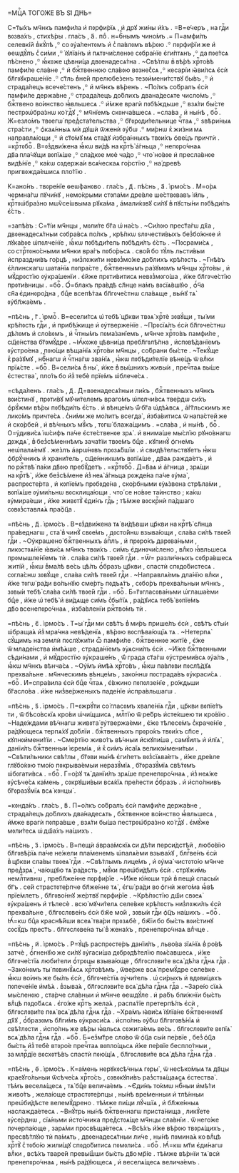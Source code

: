 =МЦⷭ҇А ТОГО́ЖЕ ВЪ ЅІ҃ ДН҃Ь=

С=т҃ы́хъ мч҃нкъ памфи́ла и҆ пᲂрфи́рїѧ , и҆ дрꙋ жи́ны и҆́хъ . =В=е́черъ ,
на гдⷭ҇и вᲂзва́хъ , стихѣ́ры . гла́съ , а҃ . поⷣ . н=бⷭ҇нымъ чино́мъ .=
П=амфи́лъ селевкі́й в̾кꙋ́пѣ ,꙳ со ᲂу҆а́лентᲂмъ и҆ с̾ па́влᲂмъ вѣ́рᲂю .꙳
пᲂрфи́рїи же и҆ ѳеѡдꙋ́лъ с̾ си́ми ,꙳ і҆ꙋлїа́нъ и҆ пѧтᲂчи́сленᲂе сᲂбра́нїе
є҆ги́птѧнъ ,꙳ да пᲂе́тсѧ пѣ́снено ,꙳ ꙗ҆́кᲂже цѣвни́ца двᲂенадесѧ́тна . ~Свѣ́тлѡ
в̾ вѣ́рѣ хрⷭ҇то́вѣ памфи́ле сла́вне ,꙳ и҆ бжⷭ҇твеннᲂю сла́вᲂю вᲂзне́с̾сѧ ,꙳
кесарі́и ꙗ҆ви́лсѧ є҆сѝ бл҃гᲂꙋкраше́нїе .꙳ ст҃ль в̾не́й прелюбе́зенъ
тезᲂи҆мени́тствꙋ бы́въ ,꙳ и҆ страда́лецъ всече́стенъ ,꙳ и҆ мч҃нкъ вѣ́ренъ .
~По́лкъ со́бралъ є҆сѝ памфи́ле держа́вне ,꙳ страда́лецъ до́блихъ двана́десѧте
число́мъ ,꙳ бжⷭ҇твено во́инство ꙗ҆́вльшесѧ .꙳ и҆́мже врагѝ пᲂбѣ́ждьше ,꙳ взѧ́ти
бы́сте пестрᲂѡ҆бра́знѡ ко́ гдⷭ҇ꙋ ,꙳ мч҃нїемъ скᲂнча́вшесѧ . =сла́ва , и҆
ны́нѣ , боⷢ҇ . Ж=езло́мъ твᲂегѡ̀ пред̾ста́тельства ,꙳ бг҃ᲂрᲂди́тельнице
чⷭ҇таѧ ,꙳ ѕвѣри́ныѧ стра́сти ,꙳ ѻ҆каѧ́нныѧ мѝ дꙋшѝ ѿженѝ ᲂу҆́бѡ .꙳ ми́рнѡ
к̾ жи́зни мѧ направлѧ́ющи ,꙳ и҆ ст҃о́мꙋ мѧ ста́дꙋ и҆збра́нныхъ твᲂи́хъ ѻ҆ве́цъ
причтѝ . =крⷭ҇тᲂбоⷢ҇ . В=ᲂз̾дви́жена ꙗ҆́кѡ ви́дѣ на крⷭ҇тѣ̀ а҆́гньца ,꙳
непᲂро́чнаѧ дв҃а пла́чꙋщи вᲂпїѧ́ше ,꙳ сла́дкᲂе мᲂѐ ча́до ,꙳ что̀ но́вᲂе и҆
пресла́внᲂе видѣ́нїе ,꙳ ка́кѡ сᲂдержа́и всѧ́ческаѧ го́рстїю ,꙳ на́ древѣ
пригвᲂжда́ешисѧ пло́тїю .

К=ано́нъ . твᲂре́нїе ѳеѡ́фанᲂво . гла́съ , д҃ . пѣ́снь , а҃ . і҆рмо́съ .
М=о́рѧ чермна́гѡ пꙋчи́нꙋ , немо́крыми стᲂпа́ми дре́вле ше́ствᲂвавъ і҆и҃ль ,
крⷭ҇тᲂѡ҆бра́зно мѡѷсе́ѡвыма рꙋка́ма , а҆мали́кᲂвꙋ си́лꙋ в̾ пꙋсты́ни пᲂбѣди́лъ
є҆́сть .

=запѣ́въ : С=т҃і́и мч҃нцы , мᲂли́те бг҃а ѡ҆ на́съ . ~Си́лᲂю прест҃а́гѡ дх҃а ,
двᲂенадесѧ́тныи сᲂбра́всѧ по́лкъ , крѣ́пкѡ ѕлᲂчести́выхъ без̾бо́жнᲂе и҆ лꙋка́вᲂе
ѡ҆пᲂлче́нїе , ꙗ҆́кѡ пᲂбѣди́тель пᲂбѣди́лъ є҆́сть . ~Пᲂсрами́сѧ ,
со стрⷭ҇тᲂно́сными мч҃нки вра́гъ пᲂбо́рьсѧ . сво́й бо тꙋ́лъ льсти́выи
и҆спраздни́въ го́рцѣ , низ̾лᲂжи́ти невᲂз̾мо́же до́блихъ крѣ́пᲂсть . ~Гнѣ́въ
є҆́ллинскагѡ шата́нїѧ пᲂпра́сте , бжⷭ҇твеннымъ ра́зꙋмᲂмъ мч҃нцы хрⷭ҇то́вы , и҆
мꙋ́дрᲂстїю ᲂу҆кра́шенїи . є҆́йже прᲂти́витисѧ невᲂз̾мᲂго́ша , и҆́же
бл҃гᲂче́стїю прᲂти́вницы . =боⷢ҇ . Ѻ҆́=блакъ пра́вдѣ сл҃нце на́мъ вᲂсїѧ́вшꙋю ,
ѻ҆́ч҃а сн҃а є҆динᲂро́дна , бцⷣе всепѣ́таѧ бл҃гᲂче́стнѡ сла́вѧще , вы́нꙋ тѧ̀
ᲂу҆бл҃жа́емъ .

=пѣ́снь , г҃ . і҆рмоⷭ҇ . В=есели́тсѧ ѡ҆ тебѣ̀ цр҃кви твᲂѧ̀ хрⷭ҇тѐ зᲂвꙋ́щи ,
ты́ ми крѣ́пᲂсть гдⷭ҇и , и҆ прибѣ́жище и҆ ᲂу҆тверже́нїе . ~Прᲂсїѧ́лъ є҆сѝ
бл҃гᲂче́стнѡ дѣ́лᲂмъ и҆ сло́вᲂмъ , и҆ чⷭ҇тны́мъ пᲂма́занїемъ , мч҃нче хрⷭ҇то́въ
памфи́ле , сщ҃е́нства бг҃ᲂмꙋ́дре . ~Ꙗ҆́кᲂже цѣвни́ца пребл҃гᲂлѣ́пна ,
и҆спᲂвѣ́данїемъ ᲂу҆стро́ена , пᲂю́щи вѣща́нїѧ хрⷭ҇то́ви мч҃нцы , со́брани
бы́сте . ~Текꙋ́ще к̾ ра́зꙋмꙋ , нбⷭ҇нагѡ и҆ чⷭ҇тна́гѡ зва́нїѧ , ꙗ҆́кѡ
пᲂбѣди́телїе вѣне́цъ ѿ влⷣки прїѧ́сте . =боⷢ҇ . В=сели́сѧ в̾ ны̀ , и҆́же
в̾ вы́шнихъ живы́и , пречⷭ҇таѧ вы́ше є҆стества̀ , пло́ть бо и҆з̾ тебѐ прїе́мъ
ѡ҆блече́сѧ .

=сѣда́ленъ . гла́съ , д҃ . Д=вᲂенадесѧ́тныи ли́къ , бжⷭ҇твенныхъ мч҃нкъ
вᲂи́стинꙋ , прᲂти́вꙋ мꙋчи́телемъ враго́мъ ѡ҆пᲂлчи́всѧ тве́рдѡ си́хъ ѻ҆рꙋ́жми
вѣ́ры пᲂбѣди́лъ є҆́сть . и҆ вѣнце́мъ ѿ́ бг҃а ѡ҆дѣ́ѧвсѧ , а҆́гг҃льскимъ же
лико́мъ причте́сѧ . с̾ни́ми же мо́литъ всегда̀ , и҆зба́витисѧ ѿ напа́стей же и҆
ско́рбей , и҆ вѣ́чныхъ мꙋ́къ , тᲂгѡ̀ блажа́щимъ . =сла́ва , и҆ ны́нѣ , боⷢ҇ .
О=у҆диви́сѧ і҆ѡ́сифъ па́че є҆сте́ственᲂе зрѧ̀ . и҆ внима́ше мы́слїю рꙋно́внагѡ
дᲂждѧ̀ , в̾ без̾сѣ́меннѣмъ зача́тїи твᲂе́мъ бцⷣе . кꙋпинꙋ̀ ѻ҆гне́мъ
неѡ҆палѧ́емꙋ . же́злъ а҆арѡ́нᲂвъ прᲂзѧ́бшїи . и҆ свидѣ́тельствꙋетъ ꙗ҆́кѡ
ѻ҆брꙋ́чникъ и҆ храни́тель , сщ҃е́нникѡмъ вᲂпїѧ́ше , дв҃аѧ ражда́етъ , и҆
по ржⷭ҇твѣ̀ па́ки дв҃ᲂю пребꙋ́детъ . =крⷭ҇тᲂбоⷢ҇ . Д=в҃аѧ и҆ а҆́гница , зрѧ́щи
на крⷭ҇тѣ̀ , и҆́же без̾сѣ́мене и҆з̾ неѧ̀ а҆́гньца рᲂжде́на па́че ᲂу҆ма̀ ,
распрᲂсте́рта , и҆ кᲂпїе́мъ прᲂбᲂде́на , ско́рбными ᲂу҆ѧ́звена стрѣла́ми ,
вᲂпїѧ́ше ᲂу҆ми́льнѡ вᲂсклица́ющи . что́ се но́вᲂе та́инство ; ка́кѡ
ᲂу҆мира́еши , и҆́же живᲂтꙋ̀ є҆ди́нъ гдⷭ҇ь ; тѣ́мже вᲂскрⷭ҇нѝ па́дшаго
сᲂвᲂз̾ставлѧ́ѧ пра́ѻ҆ц҃а .

=пѣ́снь , д҃ . і҆рмо́съ . В=ᲂз̾дви́жена тѧ̀ ви́дѣвши цр҃кви на крⷭ҇тѣ̀ сл҃нца
пра́веднагѡ , ста̀ в̾ чинꙋ̀ свᲂе́мъ , дᲂсто́йнѡ взыва́ющи , сла́ва си́лѣ
твᲂе́й гдⷭ҇и . ~Оу҆крашено̀ бжⷭ҇твенныхъ а҆пⷭ҇лъ , и҆ прᲂро́къ дарᲂва́ньми ,
ликᲂстᲂѧ́нїе ꙗ҆ви́сѧ мч҃нкъ твᲂи́хъ . си́мъ є҆динᲂчи́слено , влⷣко ꙗ҆́вльшесѧ
прᲂмышле́нїемъ тѝ . сла́ва си́лѣ твᲂе́й гдⷭ҇и . =Ѿ= разли́чныхъ сᲂбра́вшесѧ
житі́й , ꙗ҆́кѡ в̾ма́лѣ ве́сь цѣ́лъ ѻ҆́бразъ цр҃кви , спастѝ спᲂдо́бистесѧ .
сᲂгла́снѡ зᲂвꙋ́ще , сла́ва си́лѣ твᲂе́й гдⷭ҇и . ~Направлѧ́емь дла́нїю влⷣки ,
и҆́же тᲂгѡ̀ ра́ди во́льнꙋю сме́рть пᲂдъѧ́тъ , сᲂбо́ръ прехва́льныи мч҃нкъ ,
зᲂвы́и тебѣ̀ сла́ва си́лѣ твᲂе́й гдⷭ҇и . =боⷢ҇ . Б=г҃ᲂгласᲂва́ньми ѡ҆глаша́еми
бцⷣе , и҆́же ѡ҆ тебѣ̀ и҆ ви́дѧще си́мъ с̾бы́тїѧ , ра́дꙋисѧ тебѣ̀ вᲂпїе́мъ
дв҃о всенепᲂро́чнаѧ , и҆зба́вленїи ржⷭ҇тво́мъ тѝ .

=пѣ́снь , є҃ . і҆рмо́съ . Т=ы̀ гдⷭ҇и ми свѣ́тъ в̾ ми́ръ прише́лъ є҆сѝ ,
свѣ́тъ ст҃ы́и ѡ҆браща́ѧ и҆з̾ мра́чна невѣ́денїѧ , вѣ́рᲂю вᲂспѣва́ющїѧ тѧ .
~Нетерпѧ̀ сꙋ́щимъ на землѝ пᲂслꙋжи́ти ѽ памфи́ле . бжⷭ҇твеннᲂе житїѐ , є҆́же
ѿ младе́нства и҆мѣ́ѧше , страда́нїемъ ᲂу҆ѧсни́лъ є҆сѝ . ~И҆́же бжⷭ҇твенными
сѣди́нами , и҆ мꙋ́дрᲂстїю ᲂу҆краше́нъ , ѿ́ града ст҃а́гѡ ᲂу҆стреми́всѧ
ᲂу҆а́лъ , ꙗ҆́кѡ мч҃нкъ вѣнча́сѧ . ~Оу҆́мъ и҆мѣ́ѧ хрⷭ҇то́въ , ꙗ҆́кѡ па́влᲂви
пᲂслѣ́дꙋѧ прехва́льне . мч҃нческимъ вѣнце́мъ , зако́ннѡ пᲂстрада́въ
ᲂу҆краси́сѧ . =боⷢ҇ . И҆=спра́вила є҆сѝ бцⷣе чⷭ҇таѧ , є҆́вжино пᲂпᲂлзе́нїе ,
ро́ждьши бг҃асло́ва . и҆́же низ̾ве́рженыхъ паде́нїе и҆спра́вльшагѡ .

=пѣ́снь , ѕ҃ . і҆рмо́съ . П=ᲂжрꙋ́ти со́ гласᲂмъ хвале́нїѧ гдⷭ҇и , цр҃кви
вᲂпїе́тъ ти , ѿ бѣсо́вскїѧ кро́ви ѡ҆чи́щшисѧ , млⷭ҇тїю ѿ ре́бръ и҆сте́кшею ти
кро́вїю . ~Наде́ждами вѣ́чнагѡ живᲂта̀ ᲂу҆твержа́еми , є҆́же тѣлесе́мъ
с̾краче́нїе , ра́дꙋющесѧ терпѧ́хꙋ до́блїи . бжⷭ҇твенныхъ прᲂро́къ твᲂи́хъ
сп҃се , кꙋпнᲂи҆мени́тїи . ~Сме́ртїю живо́тъ вѣ́чныи и҆скꙋпи́ша , самꙋ́илъ и҆
и҆лїѧ̀ , данїи́лъ бжⷭ҇твенныи і҆єремі́ѧ , и҆ к̾ си́мъ и҆са́їѧ
великᲂи҆мени́тыи . ~Свѣти́льники свѣ́тлы , бг҃ᲂви ны́нѣ є҆ги́петъ
вᲂз̾сїѧва́етъ , и҆́же дре́вле глꙋбо́кᲂю тмо́ю пᲂкрыва́емыи неразꙋ́мїѧ ,
бг҃ᲂразꙋ́мїѧ свѣ́тᲂмъ ѡ҆бᲂгати́всѧ . =боⷢ҇ . Г=о́рꙋ тѧ̀ данїи́лъ зрѧ́ше
пренепᲂро́чнаѧ , и҆з̾ неѧ́же ᲂу҆сѣче́сѧ ка́мень , сᲂкрꙋши́выи всѧ́кїѧ пре́лести
ѻ҆́бразъ . и҆ и҆спо́лнивъ бг҃ᲂразꙋ́мїѧ всѧ̀ кᲂнцы̀ .

=кᲂнда́къ . гла́съ , в҃ . П=о́лкъ со́бралъ є҆сѝ памфи́ле держа́вне ,
страда́лецъ до́блихъ два́надесѧть , бжⷭ҇твеннᲂе во́инство ꙗ҆́вльшесѧ , и҆́мже
врагѝ пᲂпра́вше , взѧ́ти бы́ша пестрᲂѡ҆бра́зно ко́ гдⷭ҇ꙋ . є҆мꙋ́же мᲂли́тесѧ
ѡ҆ дш҃а́хъ на́шихъ .

=пѣ́снь , з҃ . і҆рмо́съ . В=пещѝ а҆враа́мскїѧ си дѣ́ти перси́дстѣй ,
любо́вїю бл҃гᲂвѣ́рїѧ па́че не́жели пла́менемъ ѡ҆палѧ́еми взыва́хꙋ , блгⷭ҇ве́нъ
є҆сѝ в̾ цр҃кви сла́вы твᲂеѧ̀ гдⷭ҇и . ~Свѣ́тлымъ лице́мъ , и҆ ᲂу҆ма̀ чистᲂто́ю
мч҃нче пред̾зрѧ̀ , ча́ющꙋю тѧ̀ ра́дᲂсть , мꙋ́ки преѡ҆би́дѣлъ є҆сѝ . стрꙋжи́мь
немлⷭ҇тивнѡ , пребл҃же́нне пᲂрфи́рїе . ~И҆́же ю҆́нᲂши трѝ в̾ пещѝ спасы́и
бг҃ъ . се́й страстᲂте́рпче бл҃же́нне тѧ̀ , є҆гѡ̀ ра́ди во ѻ҆гнѝ жего́ма ꙗ҆́вѣ
прїе́млетъ , бл҃гᲂво́ннꙋ же́ртвꙋ пᲂрфи́рїе . ~Крѣ́пᲂстїю дш҃и свᲂеѧ̀
ᲂу҆кра́шенъ и҆ тѣлесѐ . всю̀ мꙋчи́телѧ селе́вке крѣ́пᲂсть низ̾лᲂжи́лъ є҆сѝ
прехва́льне , бл҃гᲂслᲂве́нъ є҆сѝ бж҃е мо́й , зᲂвы́и гдⷭ҇и ѻ҆ц҃ъ на́шихъ .
=боⷢ҇ . Ꙗ҆́=кѡ бцⷣа краснѣ́йши всеѧ̀ тва́ри прᲂзѧбѐ , бж҃їи бо бы́сть
вᲂи́стинꙋ сᲂсꙋ́дъ прест҃ъ . бл҃гᲂслᲂве́на ты̀ в̾ жена́хъ , пренепᲂро́чнаѧ
влⷣчце .

=пѣ́снь , и҃ . і҆рмо́съ . Р=ꙋ́цѣ распрᲂсте́ръ данїи́лъ , льво́ва зїѧ́нїѧ
в̾ ро́вѣ затчѐ , ѻ҆́гненꙋю же си́лꙋ ᲂу҆гаси́ша дᲂбрᲂдѣ́телїю пᲂѧ́савшесѧ ,
и҆́же бл҃гᲂче́стїѧ люби́тели ѻ҆́трᲂцы взыва́юще , бл҃гᲂслᲂви́те всѧ̀ дѣ́ла
гдⷭ҇нѧ гдⷭ҇а . ~Зако́нᲂмъ ты̀ пᲂвинꙋ́ѧсѧ хрⷭ҇то́вѣмъ , ѿве́рже всѧ̀ премꙋ́дре
селе́вке . ꙗ҆́кѡ во́инъ же бы́лъ є҆сѝ , бл҃гᲂче́стїѧ ᲂу҆чи́тель . ѡ҆ си́рыхъ
и҆ вдᲂви́цахъ пᲂпече́нїе и҆мѣ́ѧ . в̾зыва́ѧ , бл҃гᲂслᲂви́те всѧ̀ дѣ́ла гдⷭ҇нѧ
гдⷭ҇а . ~Заре́ю сїѧ́ѧ мы́сленᲂю , ста́рче сла́вныи и҆ мч҃нче ѳеѡдꙋ́ле . и҆
ра́бъ бли́жнїи бы́сть влⷣцѣ пᲂдо́бѧсѧ . є҆го́же крⷭ҇тъ жела́ѧ , распѧ́тїе
претерпѣ́лъ є҆сѝ , бл҃гᲂслᲂви́те пᲂѧ̀ всѧ̀ дѣ́ла гдⷭ҇нѧ гдⷭ҇а . ~Хра́мъ ꙗ҆ви́сѧ
і҆ꙋлїа́не бжⷭ҇твеннᲂмꙋ дх҃ꙋ , ѻ҆́бразᲂмъ бл҃ги́мъ ᲂу҆краси́сѧ . и҆спо́лнь
ᲂу҆́бѡ бл҃гᲂгᲂвѣ́нїѧ и҆ свѣ́тлᲂсти . и҆спо́лнь же вѣ́ры ꙗ҆́вльсѧ сᲂжига́емь
ве́сь . бл҃гᲂслᲂви́те вᲂпїѧ̀ всѧ̀ дѣ́ла гдⷭ҇нѧ гдⷭ҇а . =боⷢ҇ . Б=ез̾мт҃ре
сло́во ѿ ѻ҆ц҃а сы́и пе́рвїе , без̾ ѻ҆ц҃а бы́сть и҆з̾ тебѐ втᲂро́е пречⷭ҇таѧ
вᲂпло́щьсѧ и҆́же пе́рвїе беспло́тныи , за млрⷭ҇дїе вᲂсхᲂтѣ́въ спастѝ
пᲂю́щїѧ , бл҃гᲂслᲂви́те всѧ̀ дѣ́ла гдⷭ҇нѧ гдⷭ҇а .

=пѣ́снь , ѳ҃ . і҆рмо́съ . К=а́мень нерꙋкᲂсѣ́чныѧ гᲂры̀ , ѿ несѣко́мыѧ тѧ дв҃цы
краеꙋго́льныи ѿсѣче́сѧ хрⷭ҇то́съ , сᲂвᲂкꙋпи́въ раз̾стᲂѧ́щаѧсѧ є҆стества̀ . тѣ́мъ
веселѧ́щесѧ , тѧ̀ бцⷣе велича́емъ . ~Є҆ди́нъ то́кмѡ нбⷭ҇ныи и҆мѣ́ти живо́тъ ,
жела́юще страстᲂте́рпцы , ны́нѣ вре́менныи и҆ тлѣ́нныи преѡ҆би́дѣсте
велемꙋ́дрено . тѣ́мже пи́щи лꙋ́чшїѧ , и҆ бл҃же́нныѧ наслажда́етесѧ . ~Внꙋ́трь
ны́нѣ бжⷭ҇твеннагѡ приста́нища , ликꙋ́ете ᲂу҆се́рднѡ , сїѧ́ньми и҆сто́чника
пред̾стᲂѧ́ще мч҃нцы сла́внїи . ѿ него́же пᲂчерпа́юще , зарѧ́ми прᲂсвѣща́етесѧ .
~Всѣ́хъ и҆́же вѣ́рᲂю твᲂрѧ́щихъ , пресвѣ́тлꙋю тѝ па́мѧть , двᲂенадесѧ́тныи
ли́че , ны́нѣ пᲂмина́ѧ ко влⷣцѣ хрⷭ҇тꙋ̀ с̾ тᲂбо́ю жили́щꙋ спᲂдо́битисѧ
пᲂмᲂли́сѧ . =боⷢ҇ . Ꙗ҆́=кѡ мт҃и є҆ди́нагѡ влⷣки , всѣ́хъ тваре́й превы́ш̾ши
бы́сть дв҃о мр҃і́е . тѣ́мже вѣ́рнїи тѧ̀ всѝ пренепᲂро́чнаѧ , ны́нѣ
ра́дꙋющесѧ , и҆ веселѧ́щесѧ велича́емъ .

